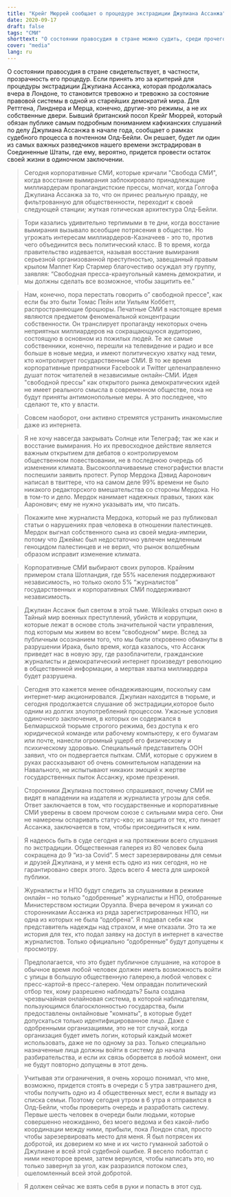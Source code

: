 ```yaml
---
title: "Крейг Мюррей сообщает о процедуре экстрадиции Джулиана Ассанжа"
date: 2020-09-17
draft: false
tags: "СМИ"
shorttext: "О состоянии правосудия в стране можно судить, среди прочего, по тому, насколько прозрачны его процедуры."
cover: "media"
lang: ru
---
```


О состоянии правосудия в стране свидетельствует, в частности, прозрачность его процедур. Если принять это за критерий для процедуры экстрадиции Джулиана Ассанжа, которая продолжалась вчера в Лондоне, то становится тревожно и тревожно за состояние правовой системы в одной из старейших демократий мира. Для Реттгена, Линднера и Мерца, конечно, другие-это режимы, а не их собственные двери. Бывший британский посол Крейг Мюррей, который обязан публике самым подробным пониманием кафкианских слушаний по делу Джулиана Ассанжа в начале года, сообщает о рамках судебного процесса в почтенном Олд-Бейли. Он решает, будет ли один из самых важных разведчиков нашего времени экстрадирован в Соединенные Штаты, где ему, вероятно, придется провести остаток своей жизни в одиночном заключении.

> Сегодня корпоративные СМИ, которые кричали "Свобода СМИ", когда восстание вымирания заблокировало принадлежащие миллиардерам пропагандистские прессы, молчат, когда Голгофа Джулиана Ассанжа за то, что он принес реальную правду, не фильтрованную для общественности, переходит к своей следующей станции; жуткая готическая архитектура Олд-Бейли.

> Тори казались удивительно терпимыми в те дни, когда восстание вымирания вызывало всеобщие потрясения в обществе. Но угрожать интересам миллиардеров-Казначеев - это то, против чего объединится весь политический класс. В то время, когда правительство издевается, называя восстание вымирания серьезной организованной преступностью, завещанный правым крылом Маппет Кир Стармер благочестиво осуждал эту группу, заявляя: “Свободная пресса-краеугольный камень демократии, и мы должны сделать все возможное, чтобы защитить ее.”

> Нам, конечно, пора перестать говорить о” свободной прессе", как если бы это были Томас Пейн или Уильям Коббетт, распространяющие брошюры. Печатные СМИ в настоящее время являются предметом феноменальной концентрации собственности. Он транслирует пропаганду некоторых очень неприятных миллиардеров на сокращающуюся аудиторию, состоящую в основном из пожилых людей. Те же самые собственники, конечно, перешли на телевидение и радио и все больше в новые медиа, и имеют политическую хватку над теми, кто контролирует государственные СМИ. В то же время корпоративные привратники Facebook и Twitter целенаправленно душат поток читателей в независимые онлайн-СМИ. Идея "свободной прессы" как открытого рынка демократических идей не имеет реального смысла в современном обществе, пока не будут приняты антимонопольные меры. А это последнее, что сделают те, кто у власти.

> Совсем наоборот, они активно стремятся устранить инакомыслие даже из интернета.

> Я не хочу навсегда закрывать Солнце или Телеграф; так же как и восстание вымирания. Но их превосходное действие является важным открытием для дебатов о контролируемом общественном повествовании, не в последнюю очередь об изменении климата. Высокооплачиваемые стенографистки власти поспешили заявить протест. Рупор Мердока Дэвид Ааронович написал в твиттере, что на самом деле 99% времени не было никакого редакторского вмешательства со стороны Мердока. Но в том-то и дело. Мердок нанимает надежных правых, таких как Ааронович; ему не нужно указывать им, что писать.

> Покажите мне журналиста Мердока, который не раз публиковал статьи о нарушениях прав человека в отношении палестинцев. Мердок выгнал собственного сына из своей медиа-империи, потому что Джеймс был недостаточно увлечен медленным геноцидом палестинцев и не верил, что рынок волшебным образом исправит изменение климата.

> Корпоративные СМИ выбирают своих рупоров. Крайним примером стала Шотландия, где 55% населения поддерживают независимость, но только около 5% “журналистов” государственных и корпоративных СМИ поддерживают независимость.

> Джулиан Ассанж был светом в этой тьме. Wikileaks открыл окно в Тайный мир военных преступлений, убийств и коррупции, которые лежат в основе столь значительной части управления, под которым мы живем во всем “свободном” мире. Вслед за публичным осознанием того, что мы были откровенно обмануты в разрушении Ирака, было время, когда казалось, что Ассанж приведет нас в новую эру, где разоблачители, гражданские журналисты и демократический интернет произведут революцию в общественной информации, а мертвая хватка миллиардера будет разрушена.

> Сегодня это кажется менее обнадеживающим, поскольку сам интернет-мир акционировался. Джулиан находится в тюрьме, и сегодня продолжается слушание об экстрадиции,которое было одним из долгих злоупотреблений процессом. Ужасные условия одиночного заключения, в которых он содержался в Белмаршской тюрьме строгого режима, без доступа к его юридической команде или рабочему компьютеру, к его бумагам или почте, нанесли огромный ущерб его физическому и психическому здоровью. Специальный представитель ООН заявил, что он подвергается пыткам. СМИ, которые с оружием в руках рассказывают об очень сомнительном нападении на Навального, не испытывают никаких эмоций к жертве государственных пыток Ассанжу, кроме презрения.

> Сторонники Джулиана постоянно спрашивают, почему СМИ не видят в нападении на издателя и журналиста угрозы для себя. Ответ заключается в том, что государственные и корпоративные СМИ уверены в своем прочном союзе с сильными мира сего. Они не намерены оспаривать статус-кво; их защита от тех, кто пинает Ассанжа, заключается в том, чтобы присоединиться к ним.

> Я надеюсь быть в суде сегодня и на протяжении всего слушания по экстрадиции. Общественная галерея из 80 человек была сокращена до 9 “из-за Covid”. 5 мест зарезервированы для семьи и друзей Джулиана, и у меня есть одно из них сегодня, но не гарантировано сверх этого. Здесь всего 4 места для широкой публики.

> Журналисты и НПО будут следить за слушаниями в режиме онлайн – но только "одобренные" журналисты и НПО, отобранные Министерством юстиции Оруэлла. Вчера вечером я ужинал со сторонниками Ассанжа из ряда зарегистрированных НПО, ни одна из которых не была “одобрена”. Я подавал себя как представитель надежды над страхом, и мне отказали. Это та же история для тех, кто подал заявку на доступ в интернет в качестве журналистов. Только официально “одобренные” будут допущены к просмотру.

> Предполагается, что это будет публичное слушание, на которое в обычное время любой человек должен иметь возможность войти с улицы в большую общественную галерею,а любой человек с пресс-картой-в пресс-галерею. Чем оправдан политический отбор тех, кому разрешено наблюдать? Была создана чрезвычайная онлайновая система, в которой наблюдателям, пользующимся благосклонностью государства, были предоставлены онлайновые "комнаты", в которые будет допускаться только идентифицированное лицо. Даже с одобренными организациями, это не тот случай, когда организация будет иметь логин, который каждый может использовать, даже не по одному за раз. Только специально назначенные лица должны войти в систему до начала разбирательства, и если их связь оборвется в любой момент, они не будут повторно допущены в этот день.

> Учитывая эти ограничения, я очень хорошо понимал, что мне, возможно, придется стоять в очереди с 5 утра завтрашнего дня, чтобы получить одно из 4 общественных мест, если я выпаду из списка семьи. Поэтому сегодня утром в 6 утра я отправился в Олд-Бейли, чтобы проверить очередь и разработать систему. Первые шесть человек в очереди были людьми, которые совершенно неожиданно, без моего ведома и без какой-либо координации между ними, прибыли, пока Лондон спал, просто чтобы зарезервировать место для меня. Я был потрясен их добротой, их доверием ко мне и их чисто гуманной заботой о Джулиане и всей этой судебной ошибке. Я весело поболтал с ними некоторое время, затем вернулся, чтобы написать это, но только завернул за угол, как разразился потоком слез, ошеломленный всей этой добротой.

> Я должен сейчас же взять себя в руки и попасть в этот суд.
